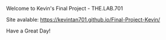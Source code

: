 Welcome to Kevin's Final Project - THE.LAB.701

Site avalable: https://kevintan701.github.io/Final-Project-Kevin/

Have a Great Day!